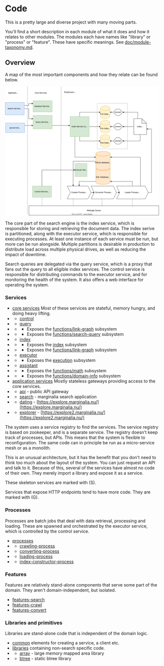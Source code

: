 # Code

This is a pretty large and diverse project with many moving parts. 

You'll find a short description in each module of what it does and how it relates to other modules.
The modules each have names like "library" or "process" or "feature".  These have specific meanings. 
See [doc/module-taxonomy.md](../doc/module-taxonomy.md).

## Overview

A map of the most important components and how they relate can be found below. 

![image](../doc/diagram/conceptual-overview.svg)

The core part of the search engine is the index service, which is responsible for storing and retrieving
the document data.  The index serive is partitioned, along with the executor service, which is responsible for executing 
processes.  At least one instance of each service must be run, but more can be run
alongside.  Multiple partitions is desirable in production to distribute load across multiple physical drives, 
as well as reducing the impact of downtime.  

Search queries are delegated via the query service, which is a proxy that fans out the query to all
eligible index services.  The control service is responsible for distributing commands to the executor
service, and for monitoring the health of the system.  It also offers a web interface for operating the system.

### Services

* [core services](services-core/) Most of these services are stateful, memory hungry, and doing heavy lifting.
* * [control](services-core/control-service)
* * [query](services-core/query-service)
* * * Exposes the [functions/link-graph](functions/link-graph) subsystem
* * * Exposes the [functions/search-query](functions/search-query) subsystem
* * [index](services-core/index-service)
* * * Exposes the [index](index) subsystem
* * * Exposes the [functions/link-graph](functions/link-graph) subsystem
* * [executor](services-core/executor-service)
* * * Exposes the [execution](execution) subsystem
* * [assistant](services-core/assistant-service)
* * * Exposes the [functions/math](functions/math) subsystem
* * * Exposes the [functions/domain-info](functions/domain-info) subsystem
* [application services](services-application/) Mostly stateless gateways providing access to the core services.
* * [api](services-application/api-service) - public API gateway
* * [search](services-application/search-service) - marginalia search application
* * [dating](services-application/dating-service) - [https://explore.marginalia.nu/](https://explore.marginalia.nu/)
* * [explorer](services-application/explorer-service) - [https://explore2.marginalia.nu/](https://explore2.marginalia.nu/)

The system uses a service registry to find the services.  The service registry is based on zookeeper,
and is a separate service.  The registry doesn't keep track of processes, but APIs.  This means that
the system is flexible to reconfiguration.  The same code can in principle be run as a micro-service 
mesh or as a monolith.

This is an unusual architecture, but it has the benefit that you don't need to think too much about
the layout of the system.  You can just request an API and talk to it.  Because of this, several of the 
services have almost no code of their own.  They merely import a library and expose it as a service.

These skeleton services are marked with (S).

Services that expose HTTP endpoints tend to have more code.  They are marked with (G). 

### Processes

Processes are batch jobs that deal with data retrieval, processing and loading.  These are spawned and orchestrated by 
the executor service, which is controlled by the control service.  

* [processes](processes/)
* * [crawling-process](processes/crawling-process)
* * [converting-process](processes/converting-process)
* * [loading-process](processes/loading-process)
* * [index-constructor-process](processes/index-constructor-process)

### Features

Features are relatively stand-alone components that serve some part of the domain. They aren't domain-independent,
but isolated. 

* [features-search](features-search)
* [features-crawl](features-crawl)
* [features-convert](features-convert)

### Libraries and primitives

Libraries are stand-alone code that is independent of the domain logic.  

* [common](common/) elements for creating a service, a client etc.
* [libraries](libraries/) containing non-search specific code.
* * [array](libraries/array/) - large memory mapped area library 
* * [btree](libraries/btree/) - static btree library
